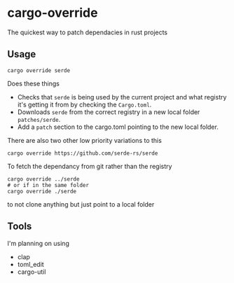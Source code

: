 # cargo-override
The quickest way to patch dependacies in rust projects

## Usage

```
cargo override serde  
```

Does these things
- Checks that `serde` is being used by the current project and what registry it's getting it from by checking the `Cargo.toml`.
- Downloads `serde` from the correct registry in a new local folder `patches/serde`.
- Add a `patch` section to the cargo.toml pointing to the new local folder.

There are also two other low priority variations to this 

```
cargo override https://github.com/serde-rs/serde
```

To fetch the dependancy from git rather than the registry

```
cargo override ../serde  
# or if in the same folder
cargo override ./serde  
```

to not clone anything but just point to a local folder

## Tools

I'm planning on using

- clap
- toml_edit
- cargo-util